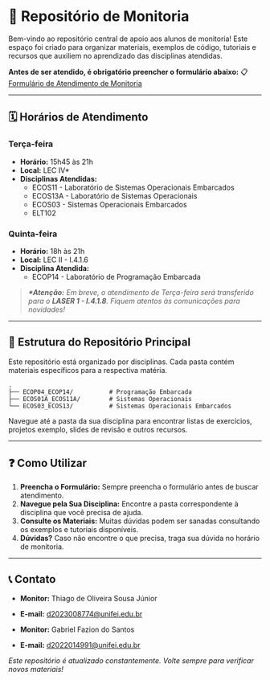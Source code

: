 # 🧠 Repositório de Monitoria

Bem-vindo ao repositório central de apoio aos alunos de monitoria! Este espaço foi criado para organizar materiais, exemplos de código, tutoriais e recursos que auxiliem no aprendizado das disciplinas atendidas.

**Antes de ser atendido, é obrigatório preencher o formulário abaixo:**
📋 [Formulário de Atendimento de Monitoria](https://forms.gle/8NsAJdLEfrmhrKuw8)

---

## 🗓️ Horários de Atendimento

### **Terça-feira**
*   **Horário:** 15h45 às 21h
*   **Local:** LEC IV*  
*   **Disciplinas Atendidas:**
    *   ECOS11 - Laboratório de Sistemas Operacionais Embarcados
    *   ECOS13A - Laboratório de Sistemas Operacionais
    *   ECOS03 - Sistemas Operacionais Embarcados
    *   ELT102

### **Quinta-feira**
*   **Horário:** 18h às 21h
*   **Local:** LEC II - I.4.1.6
*   **Disciplina Atendida:**
    *   ECOP14 - Laboratório de Programação Embarcada

> ***\*Atenção:*** *Em breve, o atendimento de Terça-feira será transferido para o **LASER 1 - I.4.1.8**. Fiquem atentos às comunicações para novidades!*

---

## 📂 Estrutura do Repositório Principal

Este repositório está organizado por disciplinas. Cada pasta contém materiais específicos para a respectiva matéria.
```
.
├── ECOP04_ECOP14/          # Programação Embarcada
├── ECOS01A_ECOS11A/        # Sistemas Operacionais
└── ECOS03_ECOS13/          # Sistemas Operacionais Embarcados
```

Navegue até a pasta da sua disciplina para encontrar listas de exercícios, projetos exemplo, slides de revisão e outros recursos.

---

## ❓ Como Utilizar

1.  **Preencha o Formulário:** Sempre preencha o formulário antes de buscar atendimento.
2.  **Navegue pela Sua Disciplina:** Encontre a pasta correspondente à disciplina que você precisa de ajuda.
3.  **Consulte os Materiais:** Muitas dúvidas podem ser sanadas consultando os exemplos e tutoriais disponíveis.
4.  **Dúvidas?** Caso não encontre o que precisa, traga sua dúvida no horário de monitoria.

---

## 📞 Contato

*   **Monitor:** Thiago de Oliveira Sousa Júnior
*   **E-mail:** d2023008774@unifei.edu.br

*   **Monitor:** Gabriel Fazion do Santos
*   **E-mail:** d2022014991@unifei.edu.br

*Este repositório é atualizado constantemente. Volte sempre para verificar novos materiais!*